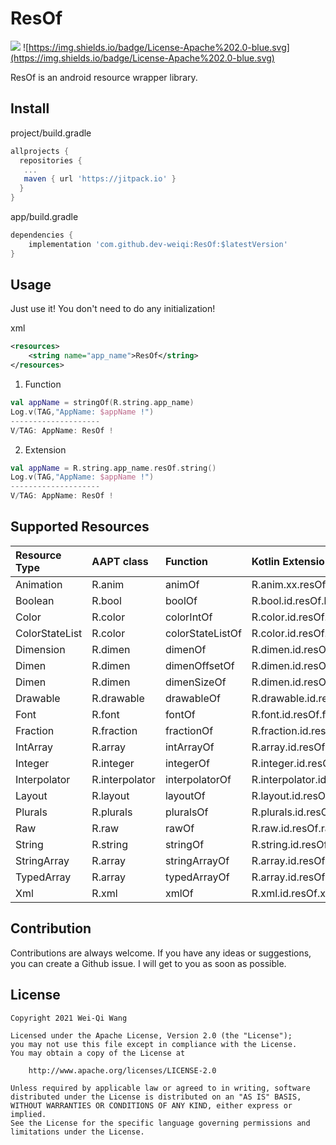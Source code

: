 # ResOf

[![](https://jitpack.io/v/dev-weiqi/ResOf.svg)](https://jitpack.io/#dev-weiqi/ResOf) ![https://img.shields.io/badge/License-Apache%202.0-blue.svg](https://img.shields.io/badge/License-Apache%202.0-blue.svg)

ResOf is an android resource wrapper library.

## Install

project/build.gradle

```groovy
allprojects {
  repositories {
   ...
   maven { url 'https://jitpack.io' }
  }
}
```

app/build.gradle

```groovy
dependencies {
    implementation 'com.github.dev-weiqi:ResOf:$latestVersion'
}
```

## Usage

Just use it! You don't need to do any initialization!

xml

```xml
<resources>
    <string name="app_name">ResOf</string>
</resources>
```

1. Function

```kotlin
val appName = stringOf(R.string.app_name)
Log.v(TAG,"AppName: $appName !")
--------------------
V/TAG: AppName: ResOf !
```

2. Extension

```kotlin
val appName = R.string.app_name.resOf.string()
Log.v(TAG,"AppName: $appName !")
--------------------
V/TAG: AppName: ResOf !
```

## Supported Resources

| Resource Type  | AAPT class     | Function         | Kotlin Extension                     | Return Type       |
| :------------- | :------------- | :--------------- | :---------------                     | :---------------- |
| Animation      | R.anim         | animOf           | R.anim.xx.resOf.anim                 | Animation         |
| Boolean        | R.bool         | boolOf           | R.bool.id.resOf.bool                 | Boolean           |
| Color          | R.color        | colorIntOf       | R.color.id.resOf.colorInt            | Int               |
| ColorStateList | R.color        | colorStateListOf | R.color.id.resOf.colorStateList      | ColorStateList    |
| Dimension      | R.dimen        | dimenOf          | R.dimen.id.resOf.dimen               | Float             |
| Dimen          | R.dimen        | dimenOffsetOf    | R.dimen.id.resOf.dimenOffset         | Int               |
| Dimen          | R.dimen        | dimenSizeOf      | R.dimen.id.resOf.dimenSize           | Int               |
| Drawable       | R.drawable     | drawableOf       | R.drawable.id.resOf.drawable         | Drawable          |
| Font           | R.font         | fontOf           | R.font.id.resOf.font                 | Typeface          |
| Fraction       | R.fraction     | fractionOf       | R.fraction.id.resOf.fraction         | Float             |
| IntArray       | R.array        | intArrayOf       | R.array.id.resOf.intArray            | IntArray          |
| Integer        | R.integer      | integerOf        | R.integer.id.resOf.integer           | Int               |
| Interpolator   | R.interpolator | interpolatorOf   | R.interpolator.id.resOf.interpolator | Interpolator      |
| Layout         | R.layout       | layoutOf         | R.layout.id.resOf.layout             | XmlResourceParser |
| Plurals        | R.plurals      | pluralsOf        | R.plurals.id.resOf.plurals           | String            |
| Raw            | R.raw          | rawOf            | R.raw.id.resOf.raw                   | InputStream       |
| String         | R.string       | stringOf         | R.string.id.resOf.string             | String            |
| StringArray    | R.array        | stringArrayOf    | R.array.id.resOf.stringArray         | Array<out String> |
| TypedArray     | R.array        | typedArrayOf     | R.array.id.resOf.typedArray          | TypedArray        |
| Xml            | R.xml          | xmlOf            | R.xml.id.resOf.xml                   |  XmlResourceParser |

## **Contribution**

Contributions are always welcome. If you have any ideas or suggestions, you can create a Github issue. I will get to you as soon as possible.

## **License**

```
Copyright 2021 Wei-Qi Wang

Licensed under the Apache License, Version 2.0 (the "License");
you may not use this file except in compliance with the License.
You may obtain a copy of the License at

    http://www.apache.org/licenses/LICENSE-2.0

Unless required by applicable law or agreed to in writing, software
distributed under the License is distributed on an "AS IS" BASIS,
WITHOUT WARRANTIES OR CONDITIONS OF ANY KIND, either express or implied.
See the License for the specific language governing permissions and
limitations under the License.
```